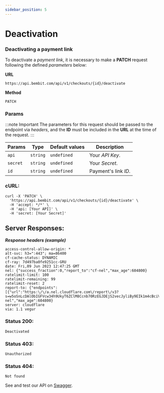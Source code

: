 ```yaml
---
sidebar_position: 5
---
```


# Deactivation

### Deactivating a payment link

To deactivate a _payment link_, it is necessary to make a **PATCH** request following the defined *parameters* below:

**URL**

```
https://api.bembit.com/api/v1/checkouts/{id}/deactivate
```

**Method**

```
PATCH
```

### Params

:::note Important
The parameters for this request should be passed to the endpoint via _headers_, and the **ID** must be included in the **URL** at the time of the request.
:::

| Params   | Type     | Default values | Description          |
| -------- | -------- | -------------- | -------------------- |
| `api`    | `string` | `undefined`    | Your _API Key_.      |
| `secret` | `string` | `undefined`    | Your _Secret_.       |
| `id`     | `string` | `undefined`    | Payment's link _ID_. |

### cURL:

```cURL
curl -X 'PATCH' \
  'https://api.bembit.com/api/v1/checkouts/{id}/deactivate' \
  -H 'accept: */*' \
  -H 'api: [Your API]' \
  -H 'secret: [Your Secret]'
```

## Server Responses:

**_Response headers (example)_**

```text
access-control-allow-origin: *
alt-svc: h3=":443"; ma=86400
cf-cache-status: DYNAMIC
cf-ray: 7d497ba0fe9251cc-GRU
date: Fri,09 Jun 2023 12:47:25 GMT
nel: {"success_fraction":0,"report_to":"cf-nel","max_age":604800}
ratelimit-limit: 100
ratelimit-remaining: 99
ratelimit-reset: 2
report-to: {"endpoints":[{"url":"https:\/\/a.nel.cloudflare.com\/report\/v3?s=w5oSnLcDAlObIGFVcw34h9UkyT6ZClM8Ccnb70RzEGJDEjS2vecJyliBy9EIk1m4cBciVpzrSAlI2q3w7jLYiVoOsPd%2BVDopzi2L%2FCFa1kU%2F5YE8QGJAKw0GADYtSC%2Fi3yIqiyhKDFsG%2B8xFOA%3D%3D"}],"group":"cf-nel","max_age":604800}
server: cloudflare
via: 1.1 vegur
```

### Status 200:

    Deactivated

### Status 403:

    Unauthorized

### Status 404:

    Not found

See and test our API on [Swagger](https://api.bembit.com/docs/#/Checkouts/patch_checkouts__id__activate).